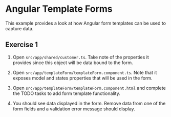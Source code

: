 # Angular Template Forms

This example provides a look at how Angular form templates can be used to capture data.

## Exercise 1

1. Open `src/app/shared/customer.ts`. Take note of the properties it provides since this object will be data bound to the form.

2. Open `src/app/templateForm/templateForm.component.ts`. Note that it exposes model and states properties that will be used in the form.

3. Open `src/app/templateForm/templateForm.component.html` and complete the TODO tasks to add form template functionality.

5. You should see data displayed in the form. Remove data from one of the form fields and a validation error message should display.